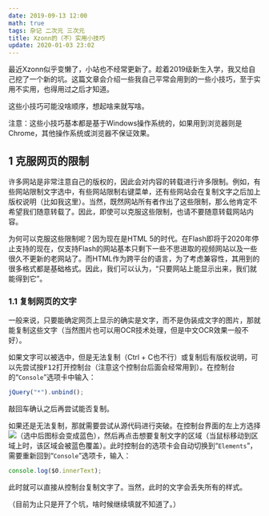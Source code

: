 ```yaml
---
date: 2019-09-13 12:00
math: true
tags: 杂记 二次元 三次元
title: Xzonn的（不）实用小技巧
update: 2020-01-03 23:02
---
```

最近Xzonn似乎变懒了，小站也不经常更新了。趁着2019级新生入学，我又给自己挖了一个新的坑。这篇文章会介绍一些我自己平常会用到的一些小技巧，至于实用不实用，也得用过之后才知道。

这些小技巧可能没啥顺序，想起啥来就写啥。

注意：这些小技巧基本都是基于Windows操作系统的，如果用到浏览器则是Chrome，其他操作系统或浏览器不保证效果。

## 1 克服网页的限制
许多网站是非常注意自己的版权的，因此会对内容的转载进行许多限制。例如，有些网站限制文字选中，有些网站限制右键菜单，还有些网站会在复制文字之后加上版权说明（比如我这里）。当然，既然网站所有者作出了这些限制，那么他肯定不希望我们随意转载了。因此，即使可以克服这些限制，也请不要随意转载网站内容。

为何可以克服这些限制呢？因为现在是HTML 5的时代。在Flash即将于2020年停止支持的现在，仅支持Flash的网站基本只剩下一些不思进取的视频网站以及一些很久不更新的老网站了。而HTML作为跨平台的语言，为了考虑兼容性，其用到的很多格式都是基础格式。因此，我们可以认为，“只要网站上能显示出来，我们就能得到它”。

### 1.1 复制网页的文字
一般来说，只要能确定网页上显示的确实是文字，而不是伪装成文字的图片，那就能复制这些文字（当然图片也可以用OCR技术处理，但是中文OCR效果一般不好）。

如果文字可以被选中，但是无法复制（Ctrl + C也不行）或复制后有版权说明，可以先尝试按<kbd>F12</kbd>打开控制台（注意这个控制台后面会经常用到）。在控制台的“`Console`”选项卡中输入：

```javascript
jQuery("*").unbind();
```

敲回车确认之后再尝试能否复制。

如果还是无法复制，那就需要尝试从源代码进行突破。在控制台界面的左上方选择<img src="https://i.loli.net/2019/09/15/xhS4ZTcPKRgk2wz.gif" class="imageIcon" />（选中后图标会变成蓝色），然后再点击想要复制文字的区域（当鼠标移动到区域上时，该区域会被蓝色覆盖）。此时控制台的选项卡会自动切换到“`Elements`”，需要重新回到“`Console`”选项卡，输入：

```javascript
console.log($0.innerText);
```

此时就可以直接从控制台复制文字了。当然，此时的文字会丢失所有的样式。

（目前为止只是开了个坑，啥时候继续填就不知道了。）